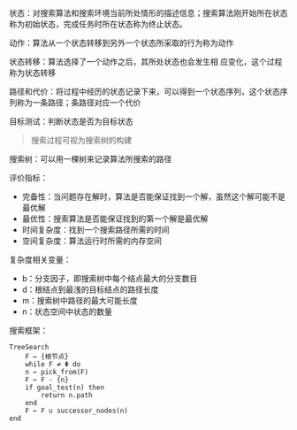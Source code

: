 状态：对搜索算法和搜索环境当前所处情形的描述信息；搜索算法刚开始所在状态称为初始状态，完成任务时所在状态称为终止状态。

动作：算法从一个状态转移到另外一个状态所采取的行为称为动作

状态转移：算法选择了一个动作之后，其所处状态也会发生相 应变化，这个过程称为状态转移

路径和代价：将过程中经历的状态记录下来，可以得到一个状态序列，这个状态序列称为一条路径；条路径对应一个代价

目标测试：判断状态是否为目标状态

> 搜索过程可视为搜索树的构建

搜索树：可以用一棵树来记录算法所搜索的路径

评价指标：

+ 完备性：当问题存在解时，算法是否能保证找到一个解，虽然这个解可能不是最优解
+ 最优性：搜索算法是否能保证找到的第一个解是最优解
+ 时间复杂度：找到一个搜索路径所需的时间
+ 空间复杂度：算法运行时所需的内存空间

复杂度相关变量：

+ b：分支因子，即搜索树中每个结点最大的分支数目
+ d：根结点到最浅的目标结点的路径长度
+ m：搜索树中路径的最大可能长度
+ n：状态空间中状态的数量

搜索框架：

```
TreeSearch
	F ← {根节点}
	while F ≠ Φ do
	n ← pick_from(F)
	F ← F - {n}
	if goal_test(n) then
		return n.path
	end
	F ← F ∪ successor_nodes(n)
end
```

